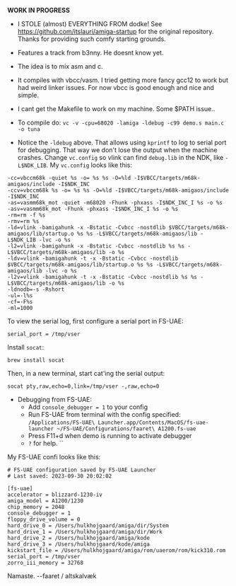**WORK IN PROGRESS**

* I STOLE (almost) EVERYTHING FROM dodke! See https://github.com/itslauri/amiga-startup
for the original repository. Thanks for providing such comfy starting grounds.

* Features a track from b3nny. He doesnt know yet.

* The idea is to mix asm and c.

* It compiles with vbcc/vasm. I tried getting more fancy gcc12 to work but had
  weird linker issues. For now vbcc is good enough and nice and simple.

* I cant get the Makefile to work on my machine. Some $PATH issue..

* To compile do: `vc -v -cpu=68020 -lamiga -ldebug -c99 demo.s main.c -o tuna`

* Notice the `-ldebug` above. That allows using `kprintf` to log to serial
  port for debugging. That way we don't lose the output when the machine crashes.
  Change `vc.config` so vlink can find `debug.lib` in the
  NDK, like `-L$NDK_LIB`. My `vc.config` looks like this:

```
-cc=vbccm68k -quiet %s -o= %s %s -O=%ld -I$VBCC/targets/m68k-amigaos/include -I$NDK_INC
-ccv=vbccm68k %s -o= %s %s -O=%ld -I$VBCC/targets/m68k-amigaos/include -I$NDK_INC
-as=vasmm68k_mot -quiet -m68020 -Fhunk -phxass -I$NDK_INC_I %s -o %s
-asv=vasmm68k_mot -Fhunk -phxass -I$NDK_INC_I %s -o %s
-rm=rm -f %s
-rmv=rm %s
-ld=vlink -bamigahunk -x -Bstatic -Cvbcc -nostdlib $VBCC/targets/m68k-amigaos/lib/startup.o %s %s -L$VBCC/targets/m68k-amigaos/lib -L$NDK_LIB -lvc -o %s
-l2=vlink -bamigahunk -x -Bstatic -Cvbcc -nostdlib %s %s -L$VBCC/targets/m68k-amigaos/lib -o %s
-ldv=vlink -bamigahunk -t -x -Bstatic -Cvbcc -nostdlib $VBCC/targets/m68k-amigaos/lib/startup.o %s %s -L$VBCC/targets/m68k-amigaos/lib -lvc -o %s
-l2v=vlink -bamigahunk -t -x -Bstatic -Cvbcc -nostdlib %s %s -L$VBCC/targets/m68k-amigaos/lib -o %s
-ldnodb=-s -Rshort
-ul=-l%s
-cf=-F%s
-ml=1000
```

To view the serial log, first configure a serial port in FS-UAE:
```
serial_port = /tmp/vser
```

Install `socat`:
```
brew install socat
```

Then, in a new terminal, start cat'ing the serial output:
```
socat pty,raw,echo=0,link=/tmp/vser -,raw,echo=0
```

* Debugging from FS-UAE:
    - Add `console_debugger = 1` to your config
    - Run FS-UAE from terminal with the config specified: `/Applications/FS-UAE\ Launcher.app/Contents/MacOS/fs-uae-launcher ~/FS-UAE/Configurations/faaret\ A1200.fs-uae`
    - Press F11+d when demo is running to activate debugger
    - `?` for help. ``

My FS-UAE confi looks like this:
```
# FS-UAE configuration saved by FS-UAE Launcher
# Last saved: 2023-09-30 20:02:02

[fs-uae]
accelerator = blizzard-1230-iv
amiga_model = A1200/1230
chip_memory = 2048
console_debugger = 1
floppy_drive_volume = 0
hard_drive_0 = /Users/hulkhojgaard/amiga/dir/System
hard_drive_1 = /Users/hulkhojgaard/amiga/dir/Work
hard_drive_2 = /Users/hulkhojgaard/amiga/kode
hard_drive_3 = /Users/hulkhojgaard/kode/amiga
kickstart_file = /Users/hulkhojgaard/amiga/rom/uaerom/rom/kick310.rom
serial_port = /tmp/vser
zorro_iii_memory = 32768
```

Namaste.
  --faaret / altskalvæk
